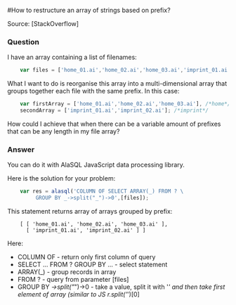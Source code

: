 #How to restructure an array of strings based on prefix?

Source: [StackOverflow]

### Question
I have an array containing a list of filenames:
```js
    var files = ['home_01.ai','home_02.ai','home_03.ai','imprint_01.ai','imprint_02.ai']
```
What I want to do is reorganise this array into a multi-dimensional array that groups together each file with the same prefix. In this case:
```js
    var firstArray = ['home_01.ai','home_02.ai','home_03.ai'], /*home*/
    secondArray = ['imprint_01.ai','imprint_02.ai']; /*imprint*/
```
How could I achieve that when there can be a variable amount of prefixes that can be any length in my file array?

### Answer

You can do it with AlaSQL JavaScript data processing library.

Here is the solution for your problem:
```js
    var res = alasql('COLUMN OF SELECT ARRAY(_) FROM ? \
         GROUP BY _->split("_")->0',[files]);
```
This statement returns array of arrays grouped by prefix:
```
    [ [ 'home_01.ai', 'home_02.ai', 'home_03.ai' ],
      [ 'imprint_01.ai', 'imprint_02.ai' ] ]
```
Here:

* COLUMN OF - return only first column of query
* SELECT ... FROM ? GROUP BY ... - select statement
* ARRAY(_) - group records in array
* FROM ? - query from parameter [files]
* GROUP BY _->split("_")->0 - take a value, split it with '_' and then take first element of array (similar to JS r.split('_')[0]

